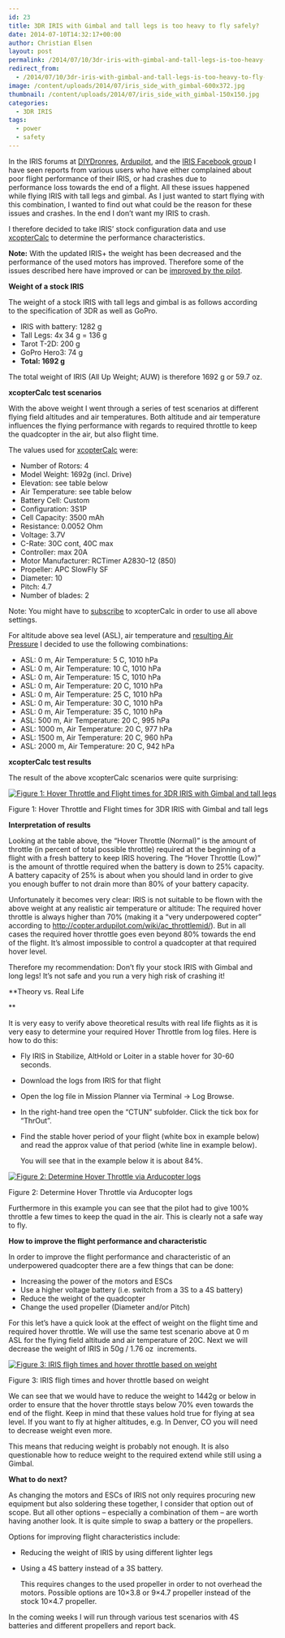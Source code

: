 ```yaml
---
id: 23
title: 3DR IRIS with Gimbal and tall legs is too heavy to fly safely?
date: 2014-07-10T14:32:17+00:00
author: Christian Elsen
layout: post
permalink: /2014/07/10/3dr-iris-with-gimbal-and-tall-legs-is-too-heavy-to-fly-safely/
redirect_from: 
  - /2014/07/10/3dr-iris-with-gimbal-and-tall-legs-is-too-heavy-to-fly-safely/amp/
image: /content/uploads/2014/07/iris_side_with_gimbal-600x372.jpg
thumbnail: /content/uploads/2014/07/iris_side_with_gimbal-150x150.jpg
categories:
  - 3DR IRIS
tags:
  - power
  - safety
---
```

In the IRIS forums at <a href="http://diydrones.com/group/iris" target="_blank">DIYDronres</a>, <a href="http://ardupilot.org/?f=48" target="_blank">Ardupilot</a>, and the <a href="https://www.facebook.com/groups/635611993176188/" target="_blank">IRIS Facebook group</a> I have seen reports from various users who have either complained about poor flight performance of their IRIS, or had crashes due to performance loss towards the end of a flight. All these issues happened while flying IRIS with tall legs and gimbal. As I just wanted to start flying with this combination, I wanted to find out what could be the reason for these issues and crashes. In the end I don&#8217;t want my IRIS to crash.

I therefore decided to take IRIS&#8217; stock configuration data and use <a href="http://www.ecalc.ch/xcoptercalc.php" target="_blank">xcopterCalc</a> to determine the performance characteristics.

**Note:** With the updated IRIS+ the weight has been decreased and the performance of the used motors has improved. Therefore some of the issues described here have improved or can be [improved by the pilot](https://www.cloud-surfer.net/2014/10/10/improving-lift-on-iris-with-other-propellers/ "Improving lift on IRIS+ with other propellers").

**Weight of a stock IRIS**

The weight of a stock IRIS with tall legs and gimbal is as follows according to the specification of 3DR as well as GoPro.

  * IRIS with battery: 1282 g
  * Tall Legs: 4x 34 g = 136 g
  * Tarot T-2D: 200 g
  * GoPro Hero3: 74 g
  * **Total: 1692 g**

The total weight of IRIS (All Up Weight; AUW) is therefore 1692 g or 59.7 oz.

**xcopterCalc test scenarios**

With the above weight I went through a series of test scenarios at different flying field altitudes and air temperatures. Both altitude and air temperature influences the flying performance with regards to required throttle to keep the quadcopter in the air, but also flight time.

The values used for <a href="http://www.ecalc.ch/xcoptercalc.php" target="_blank">xcopterCalc</a> were:

  * Number of Rotors: 4
  * Model Weight: 1692g (incl. Drive)
  * Elevation: see table below
  * Air Temperature: see table below
  * Battery Cell: Custom
  * Configuration: 3S1P
  * Cell Capacity: 3500 mAh
  * Resistance: 0.0052 Ohm
  * Voltage: 3.7V
  * C-Rate: 30C cont, 40C max
  * Controller: max 20A
  * Motor Manufacturer: RCTimer A2830-12 (850)
  * Propeller: APC SlowFly SF
  * Diameter: 10
  * Pitch: 4.7
  * Number of blades: 2

Note: You might have to <a href="http://www.ecalc.ch/calcmember/signup.htm" target="_blank" rel="nofollow">subscribe</a> to xcopterCalc in order to use all above settings.

For altitude above sea level (ASL), air temperature and <a href="http://www.engineeringtoolbox.com/air-altitude-pressure-d_462.html" target="_blank">resulting Air Pressure</a> I decided to use the following combinations:

  * ASL: 0 m, Air Temperature: 5 C, 1010 hPa
  * ASL: 0 m, Air Temperature: 10 C, 1010 hPa
  * ASL: 0 m, Air Temperature: 15 C, 1010 hPa
  * ASL: 0 m, Air Temperature: 20 C, 1010 hPa
  * ASL: 0 m, Air Temperature: 25 C, 1010 hPa
  * ASL: 0 m, Air Temperature: 30 C, 1010 hPa
  * ASL: 0 m, Air Temperature: 35 C, 1010 hPa
  * ASL: 500 m, Air Temperature: 20 C, 995 hPa
  * ASL: 1000 m, Air Temperature: 20 C, 977 hPa
  * ASL: 1500 m, Air Temperature: 20 C, 960 hPa
  * ASL: 2000 m, Air Temperature: 20 C, 942 hPa

**xcopterCalc test results**

The result of the above xcopterCalc scenarios were quite surprising:

<div id="attachment_25" style="width: 615px" class="wp-caption alignnone">
  <a href="/content/uploads/2014/07/iris_gimbal_talllegs_flighttimes.png"><img class="wp-image-25 size-large" src="/content/uploads/2014/07/iris_gimbal_talllegs_flighttimes.png?w=605" alt="Figure 1: Hover Throttle and Flight times for 3DR IRIS with Gimbal and tall legs" width="605" height="186" srcset="/content/uploads/2014/07/iris_gimbal_talllegs_flighttimes.png 785w, /content/uploads/2014/07/iris_gimbal_talllegs_flighttimes-300x92.png 300w" sizes="(max-width: 605px) 100vw, 605px" /></a>

  <p class="wp-caption-text">
    Figure 1: Hover Throttle and Flight times for 3DR IRIS with Gimbal and tall legs
  </p>
</div>

**Interpretation of results**

Looking at the table above, the &#8220;Hover Throttle (Normal)&#8221; is the amount of throttle (in percent of total possible throttle) required at the beginning of a flight with a fresh battery to keep IRIS hovering. The &#8220;Hover Throttle (Low)&#8221; is the amount of throttle required when the battery is down to 25% capacity. A battery capacity of 25% is about when you should land in order to give you enough buffer to not drain more than 80% of your battery capacity.

Unfortunately it becomes very clear: IRIS is not suitable to be flown with the above weight at any realistic air temperature or altitude: The required hover throttle is always higher than 70% (making it a &#8220;very underpowered copter&#8221; according to <a href="http://ardupilot.org/copter/docs/ac_throttlemid.html" target="_blank" rel="nofollow">http://copter.ardupilot.com/wiki/ac_throttlemid/</a>). But in all cases the required hover throttle goes even beyond 80% towards the end of the flight. It&#8217;s almost impossible to control a quadcopter at that required hover level.

Therefore my recommendation: Don&#8217;t fly your stock IRIS with Gimbal and long legs! It&#8217;s not safe and you run a very high risk of crashing it!

**Theory vs. Real Life

**

It is very easy to verify above theoretical results with real life flights as it is very easy to determine your required Hover Throttle from log files. Here is how to do this:

  * Fly IRIS in Stabilize, AltHold or Loiter in a stable hover for 30-60 seconds.
  * Download the logs from IRIS for that flight
  * Open the log file in Mission Planner via Terminal -> Log Browse.
  * In the right-hand tree open the &#8220;CTUN&#8221; subfolder. Click the tick box for &#8220;ThrOut&#8221;.
  * Find the stable hover period of your flight (white box in example below) and read the approx value of that period (white line in example below).

    You will see that in the example below it is about 84%.

<div id="attachment_27" style="width: 615px" class="wp-caption alignnone">
  <a href="/content/uploads/2014/07/determine_hover_throttle_overlay.png"><img class="wp-image-27 size-large" src="/content/uploads/2014/07/determine_hover_throttle_overlay.png?w=605" alt="Figure 2: Determine Hover Throttle via Arducopter logs" width="605" height="160" srcset="/content/uploads/2014/07/determine_hover_throttle_overlay.png 1920w, /content/uploads/2014/07/determine_hover_throttle_overlay-300x79.png 300w, /content/uploads/2014/07/determine_hover_throttle_overlay-1024x272.png 1024w" sizes="(max-width: 605px) 100vw, 605px" /></a>

  <p class="wp-caption-text">
    Figure 2: Determine Hover Throttle via Arducopter logs
  </p>
</div>

Furthermore in this example you can see that the pilot had to give 100% throttle a few times to keep the quad in the air. This is clearly not a safe way to fly.

**How to improve the flight performance and characteristic**

In order to improve the flight performance and characteristic of an underpowered quadcopter there are a few things that can be done:

  * Increasing the power of the motors and ESCs
  * Use a higher voltage battery (i.e. switch from a 3S to a 4S battery)
  * Reduce the weight of the quadcopter
  * Change the used propeller (Diameter and/or Pitch)

For this let&#8217;s have a quick look at the effect of weight on the flight time and required hover throttle. We will use the same test scenario above at 0 m ASL for the flying field altitude and air temperature of 20C. Next we will decrease the weight of IRIS in 50g / 1.76 oz  increments.

<div id="attachment_30" style="width: 615px" class="wp-caption alignnone">
  <a href="/content/uploads/2014/07/iris_weight_flighttimes.png"><img class="size-large wp-image-30" src="/content/uploads/2014/07/iris_weight_flighttimes.png?w=605" alt="Figure 3: IRIS fligh times and hover throttle based on weight" width="605" height="150" srcset="/content/uploads/2014/07/iris_weight_flighttimes.png 806w, /content/uploads/2014/07/iris_weight_flighttimes-300x74.png 300w" sizes="(max-width: 605px) 100vw, 605px" /></a>

  <p class="wp-caption-text">
    Figure 3: IRIS fligh times and hover throttle based on weight
  </p>
</div>

We can see that we would have to reduce the weight to 1442g or below in order to ensure that the hover throttle stays below 70% even towards the end of the flight. Keep in mind that these values hold true for flying at sea level. If you want to fly at higher altitudes, e.g. In Denver, CO you will need to decrease weight even more.

This means that reducing weight is probably not enough. It is also questionable how to reduce weight to the required extend while still using a Gimbal.

**What to do next?**

As changing the motors and ESCs of IRIS not only requires procuring new equipment but also soldering these together, I consider that option out of scope. But all other options &#8211; especially a combination of them &#8211; are worth having another look. It is quite simple to swap a battery or the propellers.

Options for improving flight characteristics include:

  * Reducing the weight of IRIS by using different lighter legs
  * Using a 4S battery instead of a 3S battery.

    This requires changes to the used propeller in order to not overhead the motors. Possible options are 10&#215;3.8 or 9&#215;4.7 propeller instead of the stock 10&#215;4.7 propeller.

In the coming weeks I will run through various test scenarios with 4S batteries and different propellers and report back.
